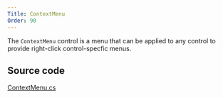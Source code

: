 ```yaml
---
Title: ContextMenu
Order: 90
---
```

The `ContextMenu` control is a menu that can be applied to any control to provide right-click control-specfic menus.

## Source code
[ContextMenu.cs](https://github.com/AvaloniaUI/Avalonia/blob/master/src/Avalonia.Controls/ContextMenu.cs)
